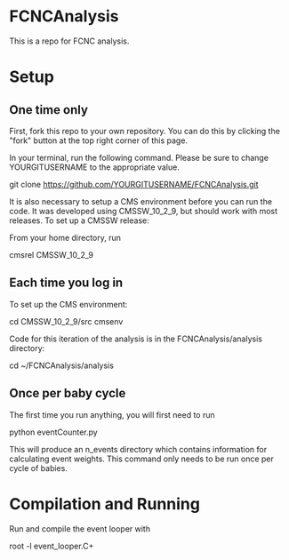 # FCNCAnalysis

This is a repo for FCNC analysis. 

# Setup 
## One time only
First, fork this repo to your own repository. You can do this by clicking the "fork" button at the top right corner of this page.

In your terminal, run the following command. Please be sure to change YOURGITUSERNAME to the appropriate value.

git clone https://github.com/YOURGITUSERNAME/FCNCAnalysis.git


It is also necessary to setup a CMS environment before you can run the code. It was developed using CMSSW_10_2_9, but should work with most releases. To set up a CMSSW release:

From your home directory, run

cmsrel CMSSW_10_2_9

## Each time you log in
To set up the CMS environment:

cd CMSSW_10_2_9/src
cmsenv

Code for this iteration of the analysis is in the FCNCAnalysis/analysis directory:

cd ~/FCNCAnalysis/analysis

## Once per baby cycle
The first time you run anything, you will first need to run

python eventCounter.py

This will produce an n_events directory which contains information for calculating event weights. This command only needs to be run once per cycle of babies.

# Compilation and Running

Run and compile the event looper with

root -l event_looper.C+
